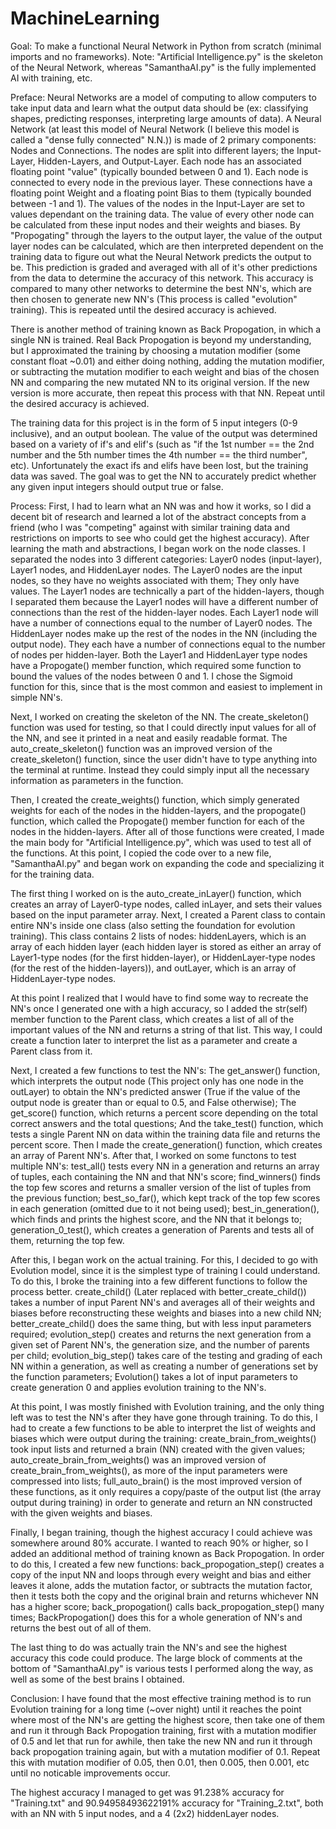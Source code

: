 # MachineLearning
Goal: To make a functional Neural Network in Python from scratch (minimal imports and no frameworks).
Note: "Artificial Intelligence.py" is the skeleton of the Neural Network, whereas "SamanthaAI.py" is the fully implemented AI with training, etc.

Preface:
Neural Networks are a model of computing to allow computers to take input data and learn what the output data should be (ex: classifying shapes, predicting responses, interpreting large amounts of data). A Neural Network (at least this model of Neural Network (I believe this model is called a "dense fully connected" N.N.)) is made of 2 primary components: Nodes and Connections. The nodes are split into different layers; the Input-Layer, Hidden-Layers, and Output-Layer. Each node has an associated floating point "value" (typically bounded between 0 and 1). Each node is connected to every node in the previous layer. These connections have a floating point Weight and a floating point Bias to them (typically bounded between -1 and 1). The values of the nodes in the Input-Layer are set to values dependant on the training data. The value of every other node can be calculated from these input nodes and their weights and biases. By "Propogating" through the layers to the output layer, the value of the output layer nodes can be calculated, which are then interpreted dependent on the training data to figure out what the Neural Network predicts the output to be. This prediction is graded and averaged with all of it's other predictions from the data to determine the accuracy of this network. This accuracy is compared to many other networks to determine the best NN's, which are then chosen to generate new NN's (This process is called "evolution" training). This is repeated until the desired accuracy is achieved.

There is another method of training known as Back Propogation, in which a single NN is trained. Real Back Propogation is beyond my understanding, but I approximated the training by choosing a mutation modifier (some constant float ~0.01) and either doing nothing, adding the mutation modifier, or subtracting the mutation modifier to each weight and bias of the chosen NN and comparing the new mutated NN to its original version. If the new version is more accurate, then repeat this process with that NN. Repeat until the desired accuracy is achieved.

The training data for this project is in the form of 5 input integers (0-9 inclusive), and an output boolean. The value of the output was determined based on a variety of if's and elif's (such as "if the 1st number == the 2nd number and the 5th number times the 4th number == the third number", etc). Unfortunately the exact ifs and elifs have been lost, but the training data was saved. The goal was to get the NN to accurately predict whether any given input integers should output true or false.

Process:
First, I had to learn what an NN was and how it works, so I did a decent bit of research and learned a lot of the abstract concepts from a friend (who I was "competing" against with similar training data and restrictions on imports to see who could get the highest accuracy).
After learning the math and abstractions, I began work on the node classes. I separated the nodes into 3 different categories: Layer0 nodes (input-layer), Layer1 nodes, and HiddenLayer nodes. The Layer0 nodes are the input nodes, so they have no weights associated with them; They only have values. The Layer1 nodes are technically a part of the hidden-layers, though I separated them because the Layer1 nodes will have a different number of connections than the rest of the hidden-layer nodes. Each Layer1 node will have a number of connections equal to the number of Layer0 nodes. The HiddenLayer nodes make up the rest of the nodes in the NN (including the output node). They each have a number of connections equal to the number of nodes per hidden-layer. Both the Layer1 and HiddenLayer type nodes have a Propogate() member function, which required some function to bound the values of the nodes between 0 and 1. I chose the Sigmoid function for this, since that is the most common and easiest to implement in simple NN's.

Next, I worked on creating the skeleton of the NN. The create_skeleton() function was used for testing, so that I could directly input values for all of the NN, and see it printed in a neat and easily readable format. The auto_create_skeleton() function was an improved version of the create_skeleton() function, since the user didn't have to type anything into the terminal at runtime. Instead they could simply input all the necessary information as parameters in the function.

Then, I created the create_weights() function, which simply generated weights for each of the nodes in the hidden-layers, and the propogate() function, which called the Propogate() member function for each of the nodes in the hidden-layers. After all of those functions were created, I made the main body for "Artificial Intelligence.py", which was used to test all of the functions. At this point, I copied the code over to a new file, "SamanthaAI.py" and began work on expanding the code and specializing it for the training data.

The first thing I worked on is the auto_create_inLayer() function, which creates an array of Layer0-type nodes, called inLayer, and sets their values based on the input parameter array. Next, I created a Parent class to contain entire NN's inside one class (also setting the foundation for evolution training). This class contains 2 lists of nodes: hiddenLayers, which is an array of each hidden layer (each hidden layer is stored as either an array of Layer1-type nodes (for the first hidden-layer), or HiddenLayer-type nodes (for the rest of the hidden-layers)), and outLayer, which is an array of HiddenLayer-type nodes.

At this point I realized that I would have to find some way to recreate the NN's once I generated one with a high accuracy, so I added the str(self) member function to the Parent class, which creates a list of all of the important values of the NN and returns a string of that list. This way, I could create a function later to interpret the list as a parameter and create a Parent class from it.

Next, I created a few functions to test the NN's: The get_answer() function, which interprets the output node (This project only has one node in the outLayer) to obtain the NN's predicted answer (True if the value of the output node is greater than or equal to 0.5, and False otherwise); The get_score() function, which returns a percent score depending on the total correct answers and the total questions; And the take_test() function, which tests a single Parent NN on data within the training data file and returns the percent score. Then I made the create_generation() function, which creates an array of Parent NN's. After that, I worked on some functons to test multiple NN's: test_all() tests every NN in a generation and returns an array of tuples, each containing the NN and that NN's score; find_winners() finds the top few scores and returns a smaller version of the list of tuples from the previous function; best_so_far(), which kept track of the top few scores in each generation (omitted due to it not being used); best_in_generation(), which finds and prints the highest score, and the NN that it belongs to; generation_0_test(), which creates a generation of Parents and tests all of them, returning the top few.

After this, I began work on the actual training. For this, I decided to go with Evolution model, since it is the simplest type of training I could understand. To do this, I broke the training into a few different functions to follow the process better. create_child() (Later replaced with better_create_child()) takes a number of input Parent NN's and averages all of their weights and biases before reconstructing these weights and biases into a new child NN; better_create_child() does the same thing, but with less input parameters required; evolution_step() creates and returns the next generation from a given set of Parent NN's, the generation size, and the number of parents per child; evolution_big_step() takes care of the testing and grading of each NN within a generation, as well as creating a number of generations set by the function parameters; Evolution() takes a lot of input parameters to create generation 0 and applies evolution training to the NN's.

At this point, I was mostly finished with Evolution training, and the only thing left was to test the NN's after they have gone through training. To do this, I had to create a few functions to be able to interpret the list of weights and biases which were output during the training: create_brain_from_weights() took input lists and returned a brain (NN) created with the given values; auto_create_brain_from_weights() was an improved version of create_brain_from_weights(), as more of the input parameters were compressed into lists; full_auto_brain() is the most improved version of these functions, as it only requires a copy/paste of the output list (the array output during training) in order to generate and return an NN constructed with the given weights and biases.

Finally, I began training, though the highest accuracy I could achieve was somewhere around 80% accurate. I wanted to reach 90% or higher, so I added an additional method of training known as Back Propogation. In order to do this, I created a few new functions: back_propogation_step() creates a copy of the input NN and loops through every weight and bias and either leaves it alone, adds the mutation factor, or subtracts the mutation factor, then it tests both the copy and the original brain and returns whichever NN has a higher score; back_propogation() calls back_propogation_step() many times; BackPropogation() does this for a whole generation of NN's and returns the best out of all of them.

The last thing to do was actually train the NN's and see the highest accuracy this code could produce. The large block of comments at the bottom of "SamanthaAI.py" is various tests I performed along the way, as well as some of the best brains I obtained.

Conclusion:
I have found that the most effective training method is to run Evolution training for a long time (~over night) until it reaches the point where most of the NN's are getting the highest score, then take one of them and run it through Back Propogation training, first with a mutation modifier of 0.5 and let that run for awhile, then take the new NN and run it through back propogation training again, but with a mutation modifier of 0.1. Repeat this with mutation modifier of 0.05, then 0.01, then 0.005, then 0.001, etc until no noticable improvements occur.

The highest accuracy I managed to get was 91.238% accuracy for "Training.txt" and 90.94958493622191% accuracy for "Training_2.txt", both with an NN with 5 input nodes, and a 4 (2x2) hiddenLayer nodes.
